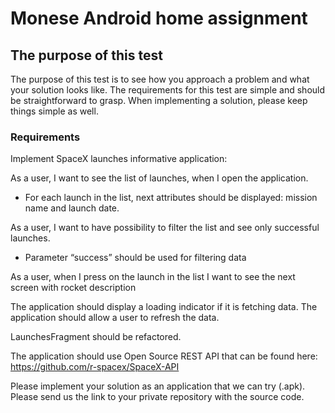 Monese Android home assignment
==========

## The purpose of this test

The purpose of this test is to see how you approach a problem and what your solution looks like.
The requirements for this test are simple and should be straightforward to grasp. When implementing a solution, please keep things simple as well.

### Requirements

Implement SpaceX launches informative application:

As a user, I want to see the list of launches, when I open the application.
- For each launch in the list, next attributes should be displayed: mission name and launch date.

As a user, I want to have possibility to filter the list and see only successful launches.
- Parameter “success” should be used for filtering data

As a user, when I press on the launch in the list I want to see the next screen with rocket description


The application should display a loading indicator if it is fetching data.
The application should allow a user to refresh the data.

LaunchesFragment should be refactored.


The application should use Open Source REST API that can be found here: https://github.com/r-spacex/SpaceX-API

Please implement your solution as an application that we can try (.apk). Please send us the link to your private repository with the source code.
